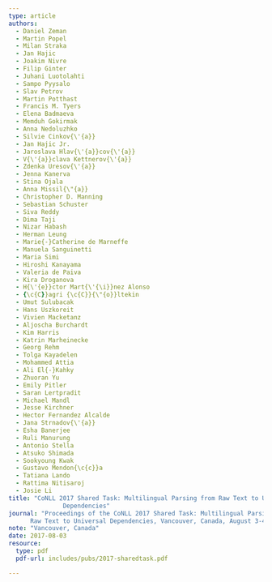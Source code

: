 ```yaml
---
type: article
authors:
  - Daniel Zeman
  - Martin Popel
  - Milan Straka
  - Jan Hajic 
  - Joakim Nivre
  - Filip Ginter
  - Juhani Luotolahti 
  - Sampo Pyysalo
  - Slav Petrov
  - Martin Potthast
  - Francis M. Tyers
  - Elena Badmaeva
  - Memduh Gokirmak
  - Anna Nedoluzhko
  - Silvie Cinkov{\'{a}}
  - Jan Hajic Jr.
  - Jaroslava Hlav{\'{a}}cov{\'{a}}
  - V{\'{a}}clava Kettnerov{\'{a}}
  - Zdenka Uresov{\'{a}}
  - Jenna Kanerva
  - Stina Ojala
  - Anna Missil{\"{a}}
  - Christopher D. Manning
  - Sebastian Schuster
  - Siva Reddy
  - Dima Taji 
  - Nizar Habash
  - Herman Leung
  - Marie{-}Catherine de Marneffe
  - Manuela Sanguinetti
  - Maria Simi
  - Hiroshi Kanayama
  - Valeria de Paiva
  - Kira Droganova
  - H{\'{e}}ctor Mart{\'{\i}}nez Alonso
  - {\c{C}}agri {\c{C}}{\"{o}}ltekin
  - Umut Sulubacak
  - Hans Uszkoreit
  - Vivien Macketanz
  - Aljoscha Burchardt
  - Kim Harris
  - Katrin Marheinecke
  - Georg Rehm
  - Tolga Kayadelen
  - Mohammed Attia
  - Ali El{-}Kahky
  - Zhuoran Yu
  - Emily Pitler
  - Saran Lertpradit
  - Michael Mandl 
  - Jesse Kirchner
  - Hector Fernandez Alcalde
  - Jana Strnadov{\'{a}}
  - Esha Banerjee
  - Ruli Manurung
  - Antonio Stella
  - Atsuko Shimada
  - Sookyoung Kwak
  - Gustavo Mendon{\c{c}}a
  - Tatiana Lando
  - Rattima Nitisaroj
  - Josie Li
title: "CoNLL 2017 Shared Task: Multilingual Parsing from Raw Text to Universal
               Dependencies"
journal: "Proceedings of the CoNLL 2017 Shared Task: Multilingual Parsing from
      Raw Text to Universal Dependencies, Vancouver, Canada, August 3-4, 2017"
note: "Vancouver, Canada"
date: 2017-08-03
resource:
  type: pdf
  pdf-url: includes/pubs/2017-sharedtask.pdf

---
```


             